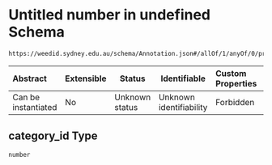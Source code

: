 # Untitled number in undefined Schema

```txt
https://weedid.sydney.edu.au/schema/Annotation.json#/allOf/1/anyOf/0/properties/category_id
```




| Abstract            | Extensible | Status         | Identifiable            | Custom Properties | Additional Properties | Access Restrictions | Defined In                                                                |
| :------------------ | ---------- | -------------- | ----------------------- | :---------------- | --------------------- | ------------------- | ------------------------------------------------------------------------- |
| Can be instantiated | No         | Unknown status | Unknown identifiability | Forbidden         | Allowed               | none                | [Annotation.schema.json\*](Annotation.schema.json "open original schema") |

## category_id Type

`number`
